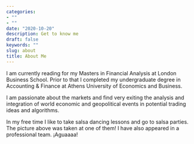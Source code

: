 ```yaml
---
categories:
- ""
- ""
date: "2020-10-20"
description: Get to know me
draft: false
keywords: ""
slug: about
title: About Me
---
```

I am currently reading for my Masters in Financial Analysis at London Business School. Prior to that I completed my undergraduate degree in Accounting & Finance at Athens University of Economics and Business.

I am passionate about the markets and find very exiting the analysis and integration of world economic and geopolitical events in potential trading ideas and algorithms.

In my free time I like to take salsa dancing lessons and go to salsa parties. The picture above was taken at one of them! I have also appeared in a professional team. ¡Aguaaaa!